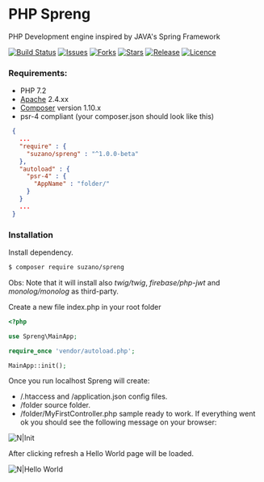 # PHP Spreng
PHP Development engine inspired by JAVA's Spring Framework  

[![Build Status](https://api.travis-ci.org/siIverbIade/spreng.svg?branch=master&status=unknown)](https://travis-ci.com/github/siIverbIade/spreng)
[![Issues](https://img.shields.io/github/issues/siIverbIade/spreng)](https://github.com/siIverbIade/spreng/issues)
[![Forks](https://img.shields.io/github/forks/siIverbIade/spreng)](https://github.com/siIverbIade/spreng/network/members)
[![Stars](https://img.shields.io/github/stars/siIverbIade/spreng)](https://github.com/siIverbIade/spreng/stargazers)
[![Release](https://img.shields.io/badge/pre_release-v1.0.3--beta-blueviolet)](https://github.com/siIverbIade/spreng/releases)
[![Licence](https://img.shields.io/github/license/siIverbIade/spreng)](https://github.com/siIverbIade/spreng/blob/master/LICENSE)
<!---[[![Coverage Status](https://coveralls.io/repos/github/siIverbIade/spreng/badge.svg?branch=master)](https://coveralls.io/github/siIverbIade/spreng?branch=master)  wait to publish until have analytics properly configured-->

 ### Requirements:
 - PHP 7.2
 - [Apache](https://httpd.apache.org/) 2.4.xx
 - [Composer](https://getcomposer.org/download/) version 1.10.x
 - psr-4 compliant (your composer.json should look like this)
 ```json
  {
    ...
    "require" : {
      "suzano/spreng" : "^1.0.0-beta"
    },
    "autoload" : {
      "psr-4" : {
        "AppName" : "folder/"
      }
    }
    ...
  }
 ```
 ### Installation
 Install dependency. 
 
 ```sh
 $ composer require suzano/spreng
 ```
 
Obs: Note that it will install also *twig/twig*, *firebase/php-jwt* and *monolog/monolog* as third-party.
 
Create a new file index.php in your root folder
 ```php
 <?php

use Spreng\MainApp;

require_once 'vendor/autoload.php';

MainApp::init();
  ```

Once you run localhost Spreng will create:
 - /.htaccess and /application.json config files.
 - /folder source folder.
 - /folder/MyFirstController.php sample ready to work.
If everything went ok you should see the following message on your browser:

![N|Init](https://i.ibb.co/Vw846P6/Screenshot-2.png)
 
After clicking refresh a Hello World page will be loaded.

![N|Hello World](https://i.ibb.co/dJtsXDV/Screenshot-1.png)

